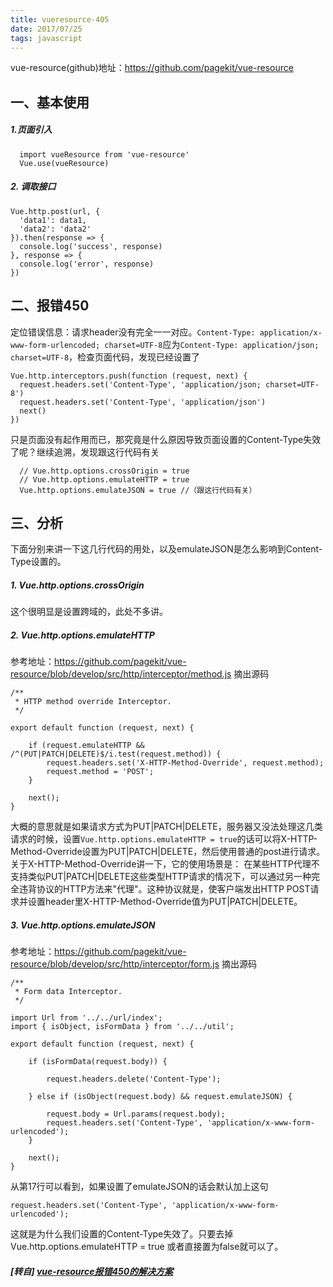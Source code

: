 ```yaml
---
title: vueresource-405
date: 2017/07/25
tags: javascript
---
```


vue-resource(github)地址：https://github.com/pagekit/vue-resource

一、基本使用
-------

##### 1.页面引入
```
  import vueResource from 'vue-resource'
  Vue.use(vueResource)
```
##### 2. 调取接口
```
Vue.http.post(url, {
  'data1': data1,
  'data2': 'data2'
}).then(response => {
  console.log('success', response)
}, response => {
  console.log('error', response)
})
```

二、报错450
-------

定位错误信息：请求header没有完全一一对应。```Content-Type: application/x-www-form-urlencoded; charset=UTF-8```应为```Content-Type: application/json; charset=UTF-8```，检查页面代码，发现已经设置了
```
Vue.http.interceptors.push(function (request, next) {
  request.headers.set('Content-Type', 'application/json; charset=UTF-8')
  request.headers.set('Content-Type', 'application/json')
  next()
})
```
只是页面没有起作用而已，那究竟是什么原因导致页面设置的Content-Type失效了呢？继续追溯，发现跟这行代码有关
```
  // Vue.http.options.crossOrigin = true 
  // Vue.http.options.emulateHTTP = true
  Vue.http.options.emulateJSON = true //（跟这行代码有关）

```

三、分析
----

下面分别来讲一下这几行代码的用处，以及emulateJSON是怎么影响到Content-Type设置的。
##### 1. Vue.http.options.crossOrigin
这个很明显是设置跨域的，此处不多讲。
##### 2. Vue.http.options.emulateHTTP
参考地址：https://github.com/pagekit/vue-resource/blob/develop/src/http/interceptor/method.js
摘出源码
```
/**
 * HTTP method override Interceptor.
 */

export default function (request, next) {

    if (request.emulateHTTP && /^(PUT|PATCH|DELETE)$/i.test(request.method)) {
        request.headers.set('X-HTTP-Method-Override', request.method);
        request.method = 'POST';
    }

    next();
}
```
大概的意思就是如果请求方式为PUT|PATCH|DELETE，服务器又没法处理这几类请求的时候，设置```Vue.http.options.emulateHTTP = true```的话可以将X-HTTP-Method-Override设置为PUT|PATCH|DELETE，然后使用普通的post进行请求。
关于X-HTTP-Method-Override讲一下，它的使用场景是：
在某些HTTP代理不支持类似PUT|PATCH|DELETE这些类型HTTP请求的情况下，可以通过另一种完全违背协议的HTTP方法来"代理"。这种协议就是，使客户端发出HTTP POST请求并设置header里X-HTTP-Method-Override值为PUT|PATCH|DELETE。
##### 3. Vue.http.options.emulateJSON

参考地址：https://github.com/pagekit/vue-resource/blob/develop/src/http/interceptor/form.js
摘出源码
```
/**
 * Form data Interceptor.
 */

import Url from '../../url/index';
import { isObject, isFormData } from '../../util';

export default function (request, next) {

    if (isFormData(request.body)) {

        request.headers.delete('Content-Type');

    } else if (isObject(request.body) && request.emulateJSON) {

        request.body = Url.params(request.body);
        request.headers.set('Content-Type', 'application/x-www-form-urlencoded');
    }

    next();
}

```
从第17行可以看到，如果设置了emulateJSON的话会默认加上这句
```
request.headers.set('Content-Type', 'application/x-www-form-urlencoded');
```
这就是为什么我们设置的Content-Type失效了。只要去掉Vue.http.options.emulateHTTP = true 或者直接置为false就可以了。

##### [转自] [vue-resource报错450的解决方案](https://segmentfault.com/a/1190000010321126)